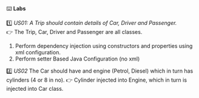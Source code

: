 :keyboard: **Labs**  

:one: _US01: A Trip should contain details of Car, Driver and Passenger._  
:point_right: The Trip, Car, Driver and Passenger are all classes.  

1. Perform dependency injection using constructors and properties using xml configuration.
2. Perform setter Based Java Configuration (no xml)

:two: _US02_ The Car should have and engine (Petrol, Diesel) which in turn has cylinders (4 or 8 in no).
:point_right: Cylinder injected into Engine, which in turn is injected into Car class.  

